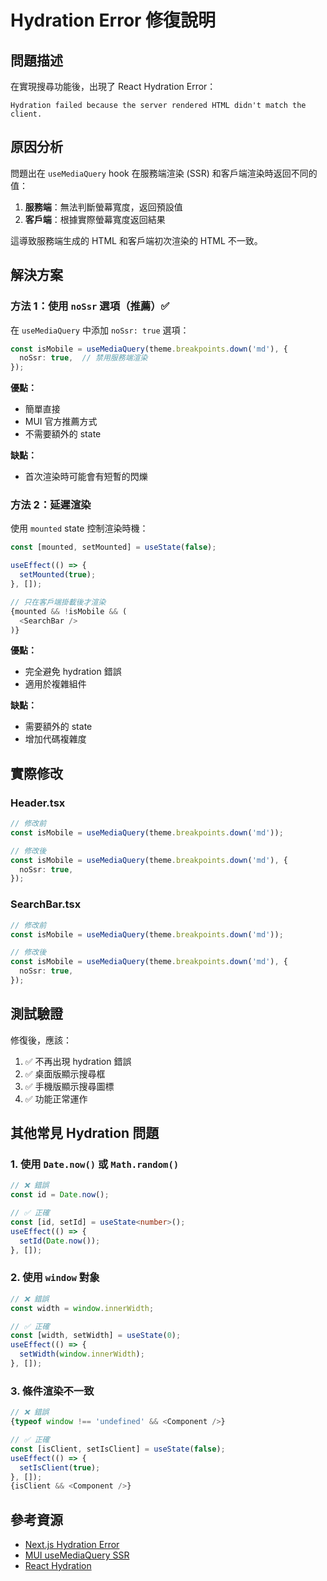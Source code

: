 # Hydration Error 修復說明

## 問題描述

在實現搜尋功能後，出現了 React Hydration Error：
```
Hydration failed because the server rendered HTML didn't match the client.
```

## 原因分析

問題出在 `useMediaQuery` hook 在服務端渲染 (SSR) 和客戶端渲染時返回不同的值：

1. **服務端**：無法判斷螢幕寬度，返回預設值
2. **客戶端**：根據實際螢幕寬度返回結果

這導致服務端生成的 HTML 和客戶端初次渲染的 HTML 不一致。

## 解決方案

### 方法 1：使用 `noSsr` 選項（推薦）✅

在 `useMediaQuery` 中添加 `noSsr: true` 選項：

```typescript
const isMobile = useMediaQuery(theme.breakpoints.down('md'), {
  noSsr: true,  // 禁用服務端渲染
});
```

**優點：**
- 簡單直接
- MUI 官方推薦方式
- 不需要額外的 state

**缺點：**
- 首次渲染時可能會有短暫的閃爍

### 方法 2：延遲渲染

使用 `mounted` state 控制渲染時機：

```typescript
const [mounted, setMounted] = useState(false);

useEffect(() => {
  setMounted(true);
}, []);

// 只在客戶端掛載後才渲染
{mounted && !isMobile && (
  <SearchBar />
)}
```

**優點：**
- 完全避免 hydration 錯誤
- 適用於複雜組件

**缺點：**
- 需要額外的 state
- 增加代碼複雜度

## 實際修改

### Header.tsx

```typescript
// 修改前
const isMobile = useMediaQuery(theme.breakpoints.down('md'));

// 修改後
const isMobile = useMediaQuery(theme.breakpoints.down('md'), {
  noSsr: true,
});
```

### SearchBar.tsx

```typescript
// 修改前
const isMobile = useMediaQuery(theme.breakpoints.down('md'));

// 修改後
const isMobile = useMediaQuery(theme.breakpoints.down('md'), {
  noSsr: true,
});
```

## 測試驗證

修復後，應該：
1. ✅ 不再出現 hydration 錯誤
2. ✅ 桌面版顯示搜尋框
3. ✅ 手機版顯示搜尋圖標
4. ✅ 功能正常運作

## 其他常見 Hydration 問題

### 1. 使用 `Date.now()` 或 `Math.random()`

```typescript
// ❌ 錯誤
const id = Date.now();

// ✅ 正確
const [id, setId] = useState<number>();
useEffect(() => {
  setId(Date.now());
}, []);
```

### 2. 使用 `window` 對象

```typescript
// ❌ 錯誤
const width = window.innerWidth;

// ✅ 正確
const [width, setWidth] = useState(0);
useEffect(() => {
  setWidth(window.innerWidth);
}, []);
```

### 3. 條件渲染不一致

```typescript
// ❌ 錯誤
{typeof window !== 'undefined' && <Component />}

// ✅ 正確
const [isClient, setIsClient] = useState(false);
useEffect(() => {
  setIsClient(true);
}, []);
{isClient && <Component />}
```

## 參考資源

- [Next.js Hydration Error](https://nextjs.org/docs/messages/react-hydration-error)
- [MUI useMediaQuery SSR](https://mui.com/material-ui/react-use-media-query/#server-side-rendering)
- [React Hydration](https://react.dev/reference/react-dom/client/hydrateRoot)
